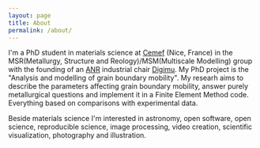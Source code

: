 ```yaml
---
layout: page
title: About
permalink: /about/
---
```


I'm a PhD student in materials science at [Cemef](https://www.cemef.mines-paristech.fr/en/homepage/) (Nice, France) in the MSR(Metallurgy, Structure and Reology)/MSM(Multiscale Modelling) group with the founding of an [ANR](https://anr.fr/fr/) industrial chair [Digimu](https://chaire-digimu.cemef.mines-paristech.fr/). My PhD project is the "Analysis and modelling of grain boundary mobility". My researh aims to describe the parameters affecting grain boundary mobility, answer purely metallurgical questions and implement it in a Finite Element Method code. Everything based on comparisons with experimental data.

Beside materials science I'm interested in  astronomy, open software, open science, reproducible science, image processing, video creation, scientific visualization, photography and illustration.
